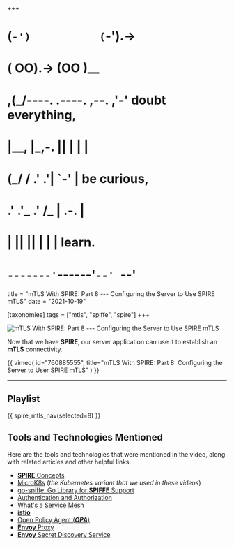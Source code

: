 +++
#   (`-')           (`-').->
#   ( OO).->        (OO )__
# ,(_/----. .----. ,--. ,'-' doubt everything,
# |__,    |\_,-.  ||  | |  |
#  (_/   /    .' .'|  `-'  | be curious,
#  .'  .'_  .'  /_ |  .-.  |
# |       ||      ||  | |  | learn.
# `-------'`------'`--' `--'

title = "mTLS With SPIRE: Part 8 --- Configuring the Server to Use SPIRE mTLS"
date = "2021-10-19"

[taxonomies]
tags = ["mtls", "spiffe", "spire"]
+++

![mTLS With SPIRE: Part 8 --- Configuring the Server to Use SPIRE mTLS](/images/size/w1200/2024/03/server.png)

Now that we have **SPIRE**, our server application can use it to establish an
**mTLS** connectivity.

{{ 
  vimeo(
    id="760885555", 
    title="mTLS With SPIRE: Part 8: Configuring the Server to User SPIRE mTLS"
  ) 
}}

--------

## Playlist

{{ spire_mtls_nav(selected=8) }}

## Tools and Technologies Mentioned

Here are the tools and technologies that were mentioned in the video, along with
related articles and other helpful links.

* [**SPIRE** Concepts](https://spiffe.io/docs/latest/spire-about/spire-concepts/)
* [MicroK8s](https://microk8s.io/) (_the Kubernetes variant that we used in these videos_)
* [go-spiffe: Go Library for **SPIFFE** Support](https://github.com/spiffe/go-spiffe)
* [Authentication and Authorization](https://auth0.com/docs/get-started/identity-fundamentals/authentication-and-authorization)
* [What's a Service Mesh](https://www.redhat.com/en/topics/microservices/what-is-a-service-mesh)
* [**istio**](https://istio.io/)
* [Open Policy Agent (**_OPA_**)](https://www.openpolicyagent.org/)
* [**Envoy** Proxy](https://www.envoyproxy.io/)
* [**Envoy** Secret Discovery Service](https://www.envoyproxy.io/docs/envoy/latest/configuration/security/secret)

